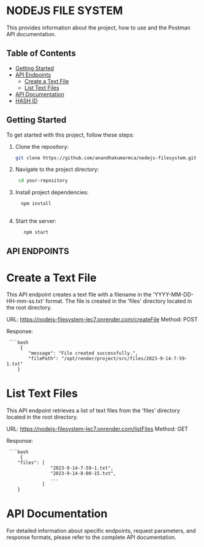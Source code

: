 # NODEJS FILE SYSTEM

This provides information about the project, how to use and the Postman API documentation.

## Table of Contents

- [Getting Started](#getting-started)
- [API Endpoints](#api-endpoints)
    - [Create a Text File](#create-a-text-file)
    - [List Text Files](#list-text-files)
- [API Documentation](#postman-api-documentaion)
- [HASH ID](#lost-comitted-hash-id)

## Getting Started

To get started with this project, follow these steps:

1. Clone the repository:

   ```bash
   git clone https://github.com/anandhakumarmca/nodejs-filesystem.git

2. Navigate to the project directory:

    ```bash
     cd your-repository

3. Install project dependencies:
    
   ```bash
     npm install
  
4. Start the server:
       
   ```bash
      npm start

## API ENDPOINTS

# Create a Text File

This API endpoint creates a text file with a filename in the 'YYYY-MM-DD-HH-mm-ss.txt' format. The file is created in the 'files' directory located in the root directory.

URL: https://nodejs-filesystem-lec7.onrender.com/createFile
Method: POST

Response:

     ```bash
         {
            "message": "File created successfully.",
            "filePath": "/opt/render/project/src/files/2023-9-14-7-59-1.txt"
        }


# List Text Files

This API endpoint retrieves a list of text files from the 'files' directory located in the root directory.

URL: https://nodejs-filesystem-lec7.onrender.com/listFiles
Method: GET

Response:

     ```bash
         {
        "files": [
                    "2023-9-14-7-59-1.txt",
                    "2023-9-14-8-00-15.txt",
                    ...
                 ]
        }

# API Documentation

 For detailed information about specific endpoints, request parameters, and response formats, please refer to the complete API documentation.

